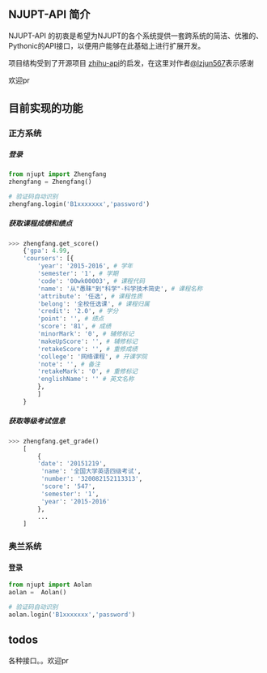 
## NJUPT-API 简介

NJUPT-API 的初衷是希望为NJUPT的各个系统提供一套跨系统的简洁、优雅的、Pythonic的API接口，以便用户能够在此基础上进行扩展开发。

项目结构受到了开源项目 [zhihu-api](https://github.com/lzjun567/zhihu-api)的启发，在这里对作者[@lzjun567](https://github.com/lzjun567/)表示感谢

欢迎pr

## 目前实现的功能
### 正方系统

##### 登录
```python
from njupt import Zhengfang
zhengfang = Zhengfang()

# 验证码自动识别
zhengfang.login('B1xxxxxxx','password')
```
##### 获取课程成绩和绩点
```python
>>> zhengfang.get_score() 
    {'gpa': 4.99,
    'coursers': [{
        'year': '2015-2016', # 学年
        'semester': '1', # 学期
        'code': '00wk00003', # 课程代码
        'name': '从"愚昧"到"科学"-科学技术简史', # 课程名称
        'attribute': '任选', # 课程性质
        'belong': '全校任选课', # 课程归属
        'credit': '2.0', # 学分
        'point': '', # 绩点
        'score': '81', # 成绩
        'minorMark': '0', # 辅修标记
        'makeUpScore': '', # 辅修标记
        'retakeScore': '', # 重修成绩 
        'college': '网络课程', # 开课学院
        'note': '', # 备注 
        'retakeMark': '0', # 重修标记
        'englishName': '' # 英文名称
        }, 
        ]
    }
```

##### 获取等级考试信息
```python
>>> zhengfang.get_grade() 
    [
        {
        'date': '20151219',
         'name': '全国大学英语四级考试',
         'number': '320082152113313',
         'score': '547',
         'semester': '1',
         'year': '2015-2016'
        },
        ...
    ]
```

### 奥兰系统
#### 登录
```python
from njupt import Aolan
aolan =  Aolan()

# 验证码自动识别
aolan.login('B1xxxxxxx','password')

```

## todos

各种接口。。欢迎pr
